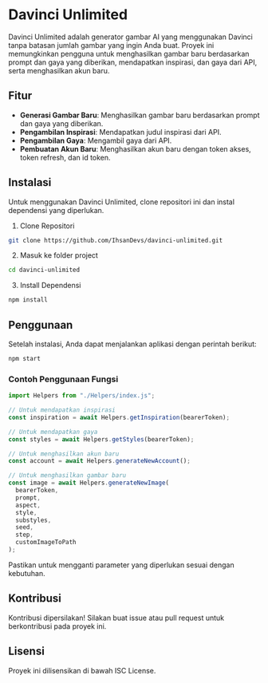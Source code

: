 # Davinci Unlimited

Davinci Unlimited adalah generator gambar AI yang menggunakan Davinci tanpa batasan jumlah gambar yang ingin Anda buat. Proyek ini memungkinkan pengguna untuk menghasilkan gambar baru berdasarkan prompt dan gaya yang diberikan, mendapatkan inspirasi, dan gaya dari API, serta menghasilkan akun baru.

## Fitur

- **Generasi Gambar Baru**: Menghasilkan gambar baru berdasarkan prompt dan gaya yang diberikan.
- **Pengambilan Inspirasi**: Mendapatkan judul inspirasi dari API.
- **Pengambilan Gaya**: Mengambil gaya dari API.
- **Pembuatan Akun Baru**: Menghasilkan akun baru dengan token akses, token refresh, dan id token.

## Instalasi

Untuk menggunakan Davinci Unlimited, clone repositori ini dan instal dependensi yang diperlukan.

1. Clone Repositori

```bash
git clone https://github.com/IhsanDevs/davinci-unlimited.git
```

2. Masuk ke folder project

```bash
cd davinci-unlimited
```

3. Install Dependensi

```bash
npm install
```

## Penggunaan

Setelah instalasi, Anda dapat menjalankan aplikasi dengan perintah berikut:

```bash
npm start
```

### Contoh Penggunaan Fungsi

```javascript
import Helpers from "./Helpers/index.js";

// Untuk mendapatkan inspirasi
const inspiration = await Helpers.getInspiration(bearerToken);

// Untuk mendapatkan gaya
const styles = await Helpers.getStyles(bearerToken);

// Untuk menghasilkan akun baru
const account = await Helpers.generateNewAccount();

// Untuk menghasilkan gambar baru
const image = await Helpers.generateNewImage(
  bearerToken,
  prompt,
  aspect,
  style,
  substyles,
  seed,
  step,
  customImageToPath
);
```

Pastikan untuk mengganti parameter yang diperlukan sesuai dengan kebutuhan.

## Kontribusi

Kontribusi dipersilakan! Silakan buat issue atau pull request untuk berkontribusi pada proyek ini.

## Lisensi

Proyek ini dilisensikan di bawah ISC License.
